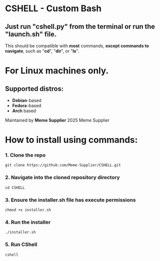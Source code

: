 # CSHELL - Custom Bash
## Just run "cshell.py" from the terminal or run the "launch.sh" file.

This should be compatible with **most** commands, **except commands to navigate**, such as "**cd**", "**dir**", or "**ls**".

# For **Linux** machines only.

## Supported distros:
- **Debian**-based
- **Fedora**-based
- **Arch** based

Maintained by **Meme Supplier**
2025 Meme Supplier
#
# How to install using commands:

### 1. Clone the repo
`git clone https://github.com/Meme-Supplier/CSHELL.git`

### 2. Navigate into the cloned repository directory
`cd CSHELL`

### 3. Ensure the installer.sh file has execute permissions
`chmod +x installer.sh`

### 4. Run the installer
`./installer.sh`

### 5. Run CShell
`cshell`
